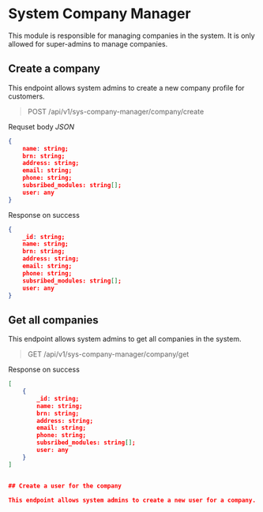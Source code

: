 # System Company Manager
This module is responsible for managing companies in the system. It is only allowed for super-admins to manage companies.


## Create a company

This endpoint allows system admins to create a new company profile for customers.

> POST /api/v1/sys-company-manager/company/create

Requset body *JSON*

```json
{
    name: string;
    brn: string;
    address: string;
    email: string;
    phone: string;
    subsribed_modules: string[];
    user: any
}
```

Response on success

```json
{
    _id: string;
    name: string;
    brn: string;
    address: string;
    email: string;
    phone: string;
    subsribed_modules: string[];
    user: any
}
```

## Get all companies

This endpoint allows system admins to get all companies in the system.

> GET /api/v1/sys-company-manager/company/get

Response on success

```json
[
    {
        _id: string;
        name: string;
        brn: string;
        address: string;
        email: string;
        phone: string;
        subsribed_modules: string[];
        user: any
    }
]


## Create a user for the company

This endpoint allows system admins to create a new user for a company.
